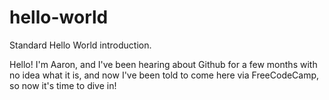 # hello-world
Standard Hello World introduction.

Hello! I'm Aaron, and I've been hearing about Github for a few months with no idea what it is, and now I've been told to come
here via FreeCodeCamp, so now it's time to dive in!
